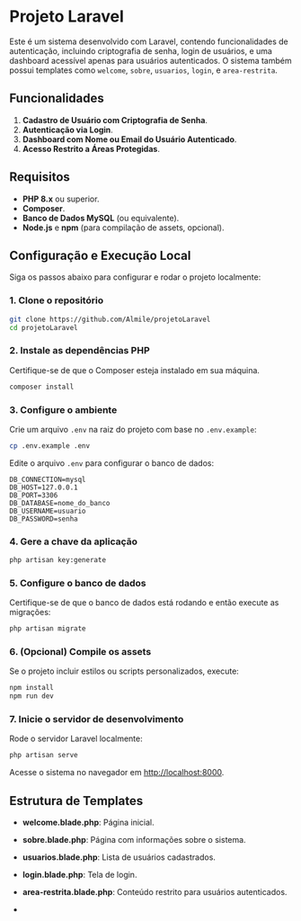 # Projeto Laravel

Este é um sistema desenvolvido com Laravel, contendo funcionalidades de autenticação, incluindo criptografia de senha, login de usuários, e uma dashboard acessível apenas para usuários autenticados. O sistema também possui templates como `welcome`, `sobre`, `usuarios`, `login`, e `area-restrita`.

## Funcionalidades
1. **Cadastro de Usuário com Criptografia de Senha**.
2. **Autenticação via Login**.
3. **Dashboard com Nome ou Email do Usuário Autenticado**.
4. **Acesso Restrito a Áreas Protegidas**.

## Requisitos
- **PHP 8.x** ou superior.
- **Composer**.
- **Banco de Dados MySQL** (ou equivalente).
- **Node.js** e **npm** (para compilação de assets, opcional).

## Configuração e Execução Local
Siga os passos abaixo para configurar e rodar o projeto localmente:

### 1. Clone o repositório
```bash
git clone https://github.com/Almile/projetoLaravel
cd projetoLaravel
```

### 2. Instale as dependências PHP
Certifique-se de que o Composer esteja instalado em sua máquina.
```bash
composer install
```

### 3. Configure o ambiente
Crie um arquivo `.env` na raiz do projeto com base no `.env.example`:
```bash
cp .env.example .env
```

Edite o arquivo `.env` para configurar o banco de dados:
```env
DB_CONNECTION=mysql
DB_HOST=127.0.0.1
DB_PORT=3306
DB_DATABASE=nome_do_banco
DB_USERNAME=usuario
DB_PASSWORD=senha
```

### 4. Gere a chave da aplicação
```bash
php artisan key:generate
```

### 5. Configure o banco de dados
Certifique-se de que o banco de dados está rodando e então execute as migrações:
```bash
php artisan migrate
```

### 6. (Opcional) Compile os assets
Se o projeto incluir estilos ou scripts personalizados, execute:
```bash
npm install
npm run dev
```

### 7. Inicie o servidor de desenvolvimento
Rode o servidor Laravel localmente:
```bash
php artisan serve
```

Acesse o sistema no navegador em [http://localhost:8000](http://localhost:8000).

## Estrutura de Templates
- **welcome.blade.php**: Página inicial.
- **sobre.blade.php**: Página com informações sobre o sistema.
- **usuarios.blade.php**: Lista de usuários cadastrados.
- **login.blade.php**: Tela de login.
- **area-restrita.blade.php**: Conteúdo restrito para usuários autenticados.

- 
